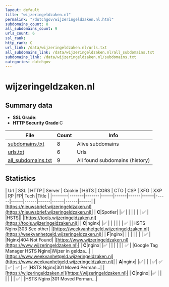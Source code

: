 ```yaml
---
layout: default
title: "wijzeringeldzaken.nl"
permalink: "/dutchgov/wijzeringeldzaken.nl.html"
subdomains_count: 8
all_subdomains_count: 9
urls_count: 6
ssl_rank: 
http_rank: C
url_link: /data/wijzeringeldzaken.nl/urls.txt
all_subdomains_link: /data/wijzeringeldzaken.nl/all_subdomains.txt
subdomains_link: /data/wijzeringeldzaken.nl/subdomains.txt
categories: dutchgov
---
```



# wijzeringeldzaken.nl
## Summary data


 - **SSL Grade**:
 - **HTTP Security Grade**:C


| File       | Count | Info |
|------------|-------|------|
|[subdomains.txt](/data/wijzeringeldzaken.nl/subdomains.txt)|8|Alive subdomains|
|[urls.txt](/data/wijzeringeldzaken.nl/urls.txt)|6|Urls|
|[all_subdomains.txt](/data/wijzeringeldzaken.nl/all_subdomains.txt)|9|All found subdomains (history)|


## Statistics


| Url | SSL | HTTP | Server | Cookie | HSTS | CORS | CTO | CSP | XFO | XXP | RP |FP| Tech |Title |
|--------|-------|-------|------|------|------|------|------|------|------|------|------|------|------|
|[https://nieuwsbrief.wijzeringeldzaken.nl](https://nieuwsbrief.wijzeringeldzaken.nl)| | **C**|Spotler| |:white_check_mark: | | | | | | :white_check_mark: | |HSTS||
|[https://tools.wijzeringeldzaken.nl](https://tools.wijzeringeldzaken.nl)| | **C**|nginx| |:white_check_mark: | | | | | | :white_check_mark: | |HSTS Nginx|303 See other|
|[https://weekvanhetgeld.wijzeringeldzaken.nl](https://weekvanhetgeld.wijzeringeldzaken.nl)| | **F**|nginx| | | | | | | | :white_check_mark: | |Nginx|404 Not Found|
|[https://www.wijzeringeldzaken.nl](https://www.wijzeringeldzaken.nl)| | **C**|nginx| |:white_check_mark: | | | | | | :white_check_mark: | |Google Tag Manager HSTS Nginx|Wijzer in geldza...|
|[https://www.weekvanhetgeld.wijzeringeldzaken.nl](https://www.weekvanhetgeld.wijzeringeldzaken.nl)| | **A**|nginx| |:white_check_mark: | | | :white_check_mark:| :white_check_mark: | :white_check_mark: | :white_check_mark: | :white_check_mark: |HSTS Nginx|301 Moved Perman...|
|[https://wijzeringeldzaken.nl](https://wijzeringeldzaken.nl)| | **C**|nginx| |:white_check_mark: | | | | | | :white_check_mark: | |HSTS Nginx|301 Moved Perman...|